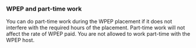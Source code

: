 ###  WPEP and part-time work

You can do part-time work during the WPEP placement if it does not interfere
with the required hours of the placement. Part-time work will not affect the
rate of WPEP paid. You are not allowed to work part-time with the WPEP host.
